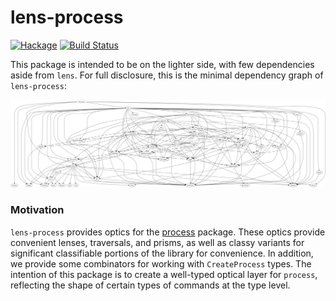 
# lens-process

[![Hackage](https://img.shields.io/hackage/v/lens-process.svg)](https://hackage.haskell.org/package/lens-process)
[![Build Status](https://travis-ci.org/emilypi/lens-process.svg?branch=master)](https://travis-ci.org/emilypi/lens-process)

This package is intended to be on the lighter side, with few dependencies aside from `lens`. For full disclosure, this is the minimal dependency graph of `lens-process`:

![lens-process dependencies](dependencies.jpg)

### Motivation

`lens-process` provides optics for the [process](https://hackage.haskell.org/package/process) package. These optics provide convenient lenses, traversals, and prisms, as well as classy variants for significant classifiable portions of the library for convenience. In addition, we provide some combinators for working with `CreateProcess` types. The intention of this package is to create a well-typed optical layer for `process`, reflecting the shape of certain types of commands at the type level.
